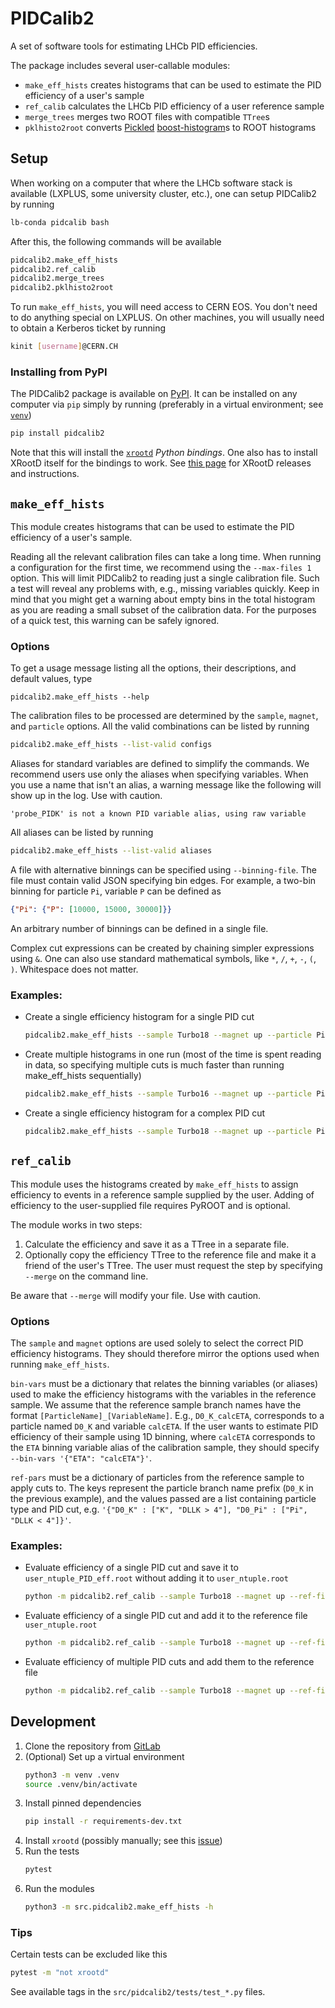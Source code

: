 # PIDCalib2

A set of software tools for estimating LHCb PID efficiencies.

The package includes several user-callable modules:
- `make_eff_hists` creates histograms that can be used to estimate the PID efficiency of a user's sample
- `ref_calib` calculates the LHCb PID efficiency of a user reference sample
- `merge_trees` merges two ROOT files with compatible `TTree`s
- `pklhisto2root` converts [Pickled](https://docs.python.org/3/library/pickle.html) [boost-histogram](https://github.com/scikit-hep/boost-histogram)s to ROOT histograms

## Setup

When working on a computer that where the LHCb software stack is available (LXPLUS, some university cluster, etc.), one can setup PIDCalib2 by running
```sh
lb-conda pidcalib bash
```
After this, the following commands will be available
```sh
pidcalib2.make_eff_hists
pidcalib2.ref_calib
pidcalib2.merge_trees
pidcalib2.pklhisto2root
```
To run `make_eff_hists`, you will need access to CERN EOS. You don't need to do anything special on LXPLUS. On other machines, you will usually need to obtain a Kerberos ticket by running
```sh
kinit [username]@CERN.CH
```

### Installing from PyPI

The PIDCalib2 package is available on [PyPI](https://pypi.org/project/pidcalib2/). It can be installed on any computer via `pip` simply by running (preferably in a virtual environment; see [`venv`](https://docs.python.org/3/library/venv.html))
```sh
pip install pidcalib2
```
Note that this will install the [`xrootd`](https://pypi.org/project/xrootd/) *Python bindings*. One also has to install XRootD itself for the bindings to work. See [this page](https://xrootd.slac.stanford.edu/index.html) for XRootD releases and instructions.

## `make_eff_hists`

This module creates histograms that can be used to estimate the PID efficiency of a user's sample.

Reading all the relevant calibration files can take a long time. When running a configuration for the first time, we recommend using the `--max-files 1` option. This will limit PIDCalib2 to reading just a single calibration file. Such a test will reveal any problems with, e.g., missing variables quickly. Keep in mind that you might get a warning about empty bins in the total histogram as you are reading a small subset of the calibration data. For the purposes of a quick test, this warning can be safely ignored.

### Options

To get a usage message listing all the options, their descriptions, and default values, type
```
pidcalib2.make_eff_hists --help
```

The calibration files to be processed are determined by the `sample`, `magnet`, and `particle` options. All the valid combinations can be listed by running
```sh
pidcalib2.make_eff_hists --list-valid configs
```

Aliases for standard variables are defined to simplify the commands. We recommend users use only the aliases when specifying variables. When you use a name that isn't an alias, a warning message like the following will show up in the log. Use with caution.
```
'probe_PIDK' is not a known PID variable alias, using raw variable
```
All aliases can be listed by running
```sh
pidcalib2.make_eff_hists --list-valid aliases
```

A file with alternative binnings can be specified using `--binning-file`. The file must contain valid JSON specifying bin edges. For example, a two-bin binning for particle `Pi`, variable `P` can be defined as
```json
{"Pi": {"P": [10000, 15000, 30000]}}
```
An arbitrary number of binnings can be defined in a single file.

Complex cut expressions can be created by chaining simpler expressions using `&`. One can also use standard mathematical symbols, like `*`, `/`, `+`, `-`, `(`, `)`. Whitespace does not matter.

### Examples:
- Create a single efficiency histogram for a single PID cut
  ```sh
  pidcalib2.make_eff_hists --sample Turbo18 --magnet up --particle Pi --pid-cut "DLLK > 4" --bin-var P --bin-var ETA --bin-var nSPDhits --output-dir pidcalib_output
  ```

- Create multiple histograms in one run (most of the time is spent reading
in data, so specifying multiple cuts is much faster than running
make_eff_hists sequentially)
  ```sh
  pidcalib2.make_eff_hists --sample Turbo16 --magnet up --particle Pi --pid-cut "DLLK > 0" --pid-cut "DLLK > 4" --pid-cut "DLLK > 6" --bin-var P --bin-var ETA --bin-var nSPDhits --output-dir pidcalib_output
  ```

- Create a single efficiency histogram for a complex PID cut
  ```sh
  pidcalib2.make_eff_hists --sample Turbo18 --magnet up --particle Pi --pid-cut "MC15TuneV1_ProbNNp*(1-MC15TuneV1_ProbNNpi)*(1-MC15TuneV1_ProbNNk) < 0.5 & DLLK < 3" --cut "isMuon==0" --bin-var P --bin-var ETA --bin-var nSPDhits --output-dir pidcalib_output
  ```

## `ref_calib`

This module uses the histograms created by `make_eff_hists` to assign efficiency to events in a reference sample supplied by the user. Adding of efficiency to the user-supplied file requires PyROOT and is optional.

The module works in two steps:

1. Calculate the efficiency and save it as a TTree in a separate file.
2. Optionally copy the efficiency TTree to the reference file and make it a friend of the user's TTree. The user must request the step by specifying `--merge` on the command line.

Be aware that `--merge` will modify your file. Use with caution.

### Options

The `sample` and `magnet` options are used solely to select the correct PID efficiency histograms. They should therefore mirror the options used when running `make_eff_hists`.

`bin-vars` must be a dictionary that relates the binning variables (or aliases) used to make the efficiency histograms with the variables in the reference sample. We assume that the reference sample branch names have the format `[ParticleName]_[VariableName]`. E.g., `D0_K_calcETA`, corresponds to a particle named `D0_K` and variable `calcETA`. If the user wants to estimate PID efficiency of their sample using 1D binning, where `calcETA` corresponds to the `ETA` binning variable alias of the calibration sample, they should specify `--bin-vars '{"ETA": "calcETA"}'`.

`ref-pars` must be a dictionary of particles from the reference sample to apply cuts to. The keys represent the particle branch name prefix (`D0_K` in the previous example), and the values passed are a list containing particle type and PID cut, e.g. `'{"D0_K" : ["K", "DLLK > 4"], "D0_Pi" : ["Pi", "DLLK < 4"]}'`.

### Examples:
- Evaluate efficiency of a single PID cut and save it to `user_ntuple_PID_eff.root` without adding it to `user_ntuple.root`
  ```sh
  python -m pidcalib2.ref_calib --sample Turbo18 --magnet up --ref-file data/user_ntuple.root --output-dir pidcalib_output --bin-vars '{"P": "mom", "ETA": "Eta", "nSPDHits": "nSPDhits"}' --ref-pars '{"Bach": ["K", "DLLK > 4"]}'
  ```
- Evaluate efficiency of a single PID cut and add it to the reference file `user_ntuple.root`
  ```sh
  python -m pidcalib2.ref_calib --sample Turbo18 --magnet up --ref-file data/user_ntuple.root --output-dir pidcalib_output --bin-vars '{"P": "mom", "ETA": "Eta", "nSPDHits": "nSPDhits"}' --ref-pars '{"Bach": ["K", "DLLK > 4"]}' --merge
  ```
- Evaluate efficiency of multiple PID cuts and add them to the reference file
  ```sh
  python -m pidcalib2.ref_calib --sample Turbo18 --magnet up --ref-file data/user_ntuple.root --output-dir pidcalib_output --bin-vars '{"P": "P", "ETA": "ETA", "nSPDHits": "nSPDHits"}' --ref-pars '{"Bach": ["K", "DLLK > 4"], "SPi": ["Pi", "DLLK < 0"]}' --merge
  ```


## Development

1. Clone the repository from [GitLab](https://gitlab.cern.ch/lhcb-rta/pidcalib2)
2. (Optional) Set up a virtual environment
   ```sh
   python3 -m venv .venv
   source .venv/bin/activate
   ```
3. Install pinned dependencies
   ```sh
   pip install -r requirements-dev.txt
   ```
4. Install `xrootd` (possibly manually; see this [issue](https://github.com/xrootd/xrootd/issues/1397))
5. Run the tests
   ```sh
   pytest
   ```
6. Run the modules
   ```sh
   python3 -m src.pidcalib2.make_eff_hists -h
   ```

### Tips

Certain tests can be excluded like this
  ```sh
  pytest -m "not xrootd"
  ```
See available tags in the `src/pidcalib2/tests/test_*.py` files.
